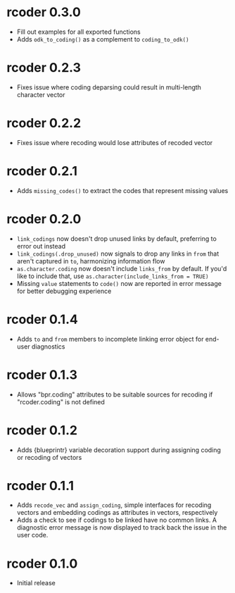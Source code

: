 # rcoder 0.3.0
* Fill out examples for all exported functions
* Adds `odk_to_coding()` as a complement to `coding_to_odk()`

# rcoder 0.2.3
* Fixes issue where coding deparsing could result in multi-length character vector

# rcoder 0.2.2
* Fixes issue where recoding would lose attributes of recoded vector

# rcoder 0.2.1

* Adds `missing_codes()` to extract the codes that represent missing values

# rcoder 0.2.0

* `link_codings` now doesn't drop unused links by default, preferring to error out instead
* `link_codings(.drop_unused)` now signals to drop any links in `from` that aren't captured in `to`, harmonizing information flow
* `as.character.coding` now doesn't include `links_from` by default. If you'd like to include that, use `as.character(include_links_from = TRUE)`
* Missing `value` statements to `code()` now are reported in error message for better debugging experience

# rcoder 0.1.4

* Adds `to` and `from` members to incomplete linking error object for end-user diagnostics

# rcoder 0.1.3

* Allows "bpr.coding" attributes to be suitable sources for recoding if "rcoder.coding" is not defined

# rcoder 0.1.2

* Adds {blueprintr} variable decoration support during assigning coding or recoding of vectors

# rcoder 0.1.1

* Adds `recode_vec` and `assign_coding`, simple interfaces for recoding vectors and embedding codings as attributes in vectors, respectively
* Adds a check to see if codings to be linked have no common links. A diagnostic error message is now displayed to track back the issue in the user code.

# rcoder 0.1.0

* Initial release
